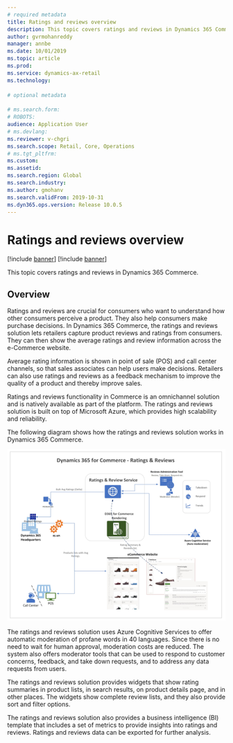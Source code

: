```yaml
---
# required metadata
title: Ratings and reviews overview
description: This topic covers ratings and reviews in Dynamics 365 Commerce. 
author: gvrmohanreddy 
manager: annbe
ms.date: 10/01/2019
ms.topic: article
ms.prod: 
ms.service: dynamics-ax-retail
ms.technology: 

# optional metadata

# ms.search.form: 
# ROBOTS: 
audience: Application User
# ms.devlang: 
ms.reviewer: v-chgri
ms.search.scope: Retail, Core, Operations
# ms.tgt_pltfrm: 
ms.custom: 
ms.assetid: 
ms.search.region: Global
ms.search.industry: 
ms.author: gmohanv
ms.search.validFrom: 2019-10-31
ms.dyn365.ops.version: Release 10.0.5
---
```


# Ratings and reviews overview

[!include [banner](../includes/preview-banner.md)]
[!include [banner](../includes/banner.md)]

This topic covers ratings and reviews in Dynamics 365 Commerce.

## Overview

Ratings and reviews are crucial for consumers who want to understand how other consumers perceive a product. They also help consumers make purchase decisions. In Dynamics 365 Commerce, the ratings and reviews solution lets retailers capture product reviews and ratings from consumers. They can then show the average ratings and review information across the e-Commerce website.

Average rating information is shown in point of sale (POS) and call center channels, so that sales associates can help users make decisions. Retailers can also use ratings and reviews as a feedback mechanism to improve the quality of a product and thereby improve sales.

Ratings and reviews functionality in Commerce is an omnichannel solution and is natively available as part of the platform. The ratings and reviews solution is built on top of Microsoft Azure, which provides high scalability and reliability.

The following diagram shows how the ratings and reviews solution works in Dynamics 365 Commerce.

![Ratings and reviews in Dynamics 365 for Commerce](media/Dynamics-365-Commerce-Ratings-and-Reviews-Overview.jpg)

The ratings and reviews solution uses Azure Cognitive Services to offer automatic moderation of profane words in 40 languages. Since there is no need to wait for human approval, moderation costs are reduced. The system also offers moderator tools that can be used to respond to customer concerns, feedback, and take down requests, and to address any data requests from users.

The ratings and reviews solution provides widgets that show rating summaries in product lists, in search results, on product details page, and in other places. The widgets show complete review lists, and they also provide sort and filter options.

The ratings and reviews solution also provides a business intelligence (BI) template that includes a set of metrics to provide insights into ratings and reviews. Ratings and reviews data can be exported for further analysis.
